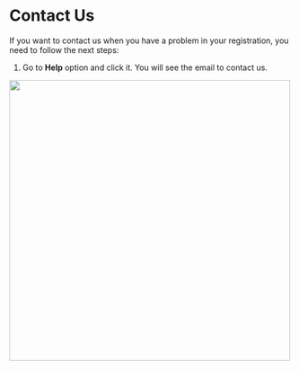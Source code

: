 # Contact Us

 If you want to contact us when you have a problem in your registration, you need to follow the next steps:

1. Go to **Help** option and click it. You will see the email to contact us.

<img src="https://drive.google.com/uc?export=view&id=1D4P58O0SrrXDolEqc-nSrw_CEY9pgbkU" style="width: 500px; max-width: 100%; height: auto"/>
